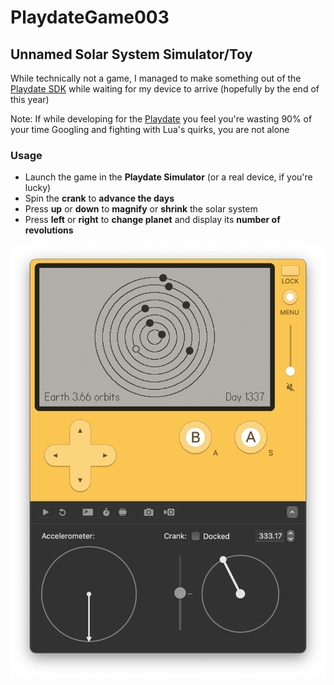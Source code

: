 # PlaydateGame003

## Unnamed Solar System Simulator/Toy

While technically not a game, I managed to make something out of the [Playdate SDK](https://play.date/dev/) while waiting for my device to arrive (hopefully by the end of this year)

Note: If while developing for the [Playdate](https://play.date/) you feel you're wasting 90% of your time Googling and fighting with Lua's quirks, you are not alone

### Usage

- Launch the game in the **Playdate Simulator** (or a real device, if you're lucky)
- Spin the **crank** to **advance the days**
- Press **up** or **down** to **magnify** or **shrink** the solar system
- Press **left** or **right** to **change planet** and display its **number of revolutions**

![Screenshot of the game](screenshot.png)
